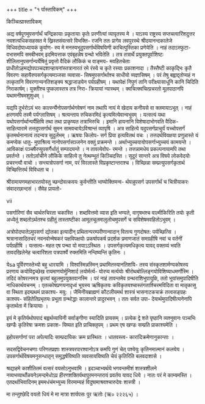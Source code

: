 +++
title = "१ र्पास्ताविकम्"
+++

किञ्चित्प्रास्ताविकम् 

अद्य वर्षपूगमुपसर्गार्थं चन्द्रिकायाः प्रकृतायाः कृतेः प्ररणीत्यां व्यापृतस्य मे । याऽस्य राष्ट्रस्य सप्तचत्वारिंशदुत्तर नवशत्यधिकसहस्रत मे ख्रिस्तसंवत्सरे विभक्ति- रजनि ततः प्रागेव लवपुरस्थे श्रीदयानन्दकालेजे विधिवदोपाध्यायकं कुर्वाण- स्य मे मनस्यभूदुपसर्गार्थविषयिणी काचित्पुस्तिका प्रणेयेति । नाहं तदाऽस्फुटा- वभासमपि समबीभवम् इदमियत्ताक एवंबृहन्नेष ग्रन्थो भवितेति । तत्र तत्रार्थे प्रयुक्तपूर्वाशिष्टः शीलितानुपसर्गान्पर्येषितुं प्रवृत्तो वैदिकं लौकिकं च वाङ्मय- मवहितचेताः प्राधीतोऽहमद्योपपञ्चदशान्हायनांस्तत्रानारतं रमे रंस्ये च कृते रस्याः प्रकाशनादा । तैस्तैष्टी काकृद्भिः कृतै विवरणः सहायैरुपसर्गकृत्यमञ्जसा व्यवासा- सिषमुपसर्गार्थाश्च साधीयो व्यज्ञासिषम् । परं तेषु बह्वाद्द्तोप्यहं न तत्कृतानि विवरणान्यनतिशङ्क्य श्रद्धाजाडयेन पर्यग्रहीषम् । यथापेक्षं निपुणं तानि परीक्ष्यासाधूनि कानि चिदिति निराकार्षम्। युक्तीश्च पुष्कलास्तत्र तत्र निरा- क्रियायां न्यास्थम् । क्वचित्क्वचित्प्रचरतो मूलपाठानपि यथामनीषमशुशुधम् । 

यद्यपि दुर्भरोऽयं भरः कार्त्स्न्येनोपसर्गार्थगवेषणं नाम तथापि नायं मे खेदाय कनीयसे वा क्लमायाऽभूत् । नाहं क्षरणमपि तस्मै पर्यग्लासिषम् । श्रत्यन्ताय रुचिकरमिदं कृत्यमित्येवान्वभूवम् । यत्सत्यं यथा यथोपसर्गार्थान्पर्यैक्षिषि तथा तथा प्राकृष्यत तत्राभिरुचि । इमानि हायनानि विशेषादाभोगवति वैदिक- साहित्यारामे तत्तदुपसर्गार्थ सुमन सामवचायेऽविश्रान्तं व्यापृषि । अत्र साहित्ये यदुपसर्गप्राचुर्यं यच्चोपसर्गं कृतमर्थनानात्वं तदन्यत्र सुदुर्लभम् । ऋषयः किलोप- सर्ग प्रिया इत्यवितथं वचः । तत्तदर्थविवक्षया प्रणुन्नास्ते यं कमप्येक धातु- मुपाश्रित्य नानोपसर्गासञ्जनेन वक्तुं प्रक्रमन्ते । अर्थाभ्युच्चयायोपसर्गाभ्युच्चयं कामयन्ते । आविकाक्षं पञ्चषैरप्युपसर्गैर्धातुं सम्पादयन्ते । न तावत्येवोप- रमन्ते । तत्तन्नामधेय प्रकल्पनायामपि तथा प्रवर्तन्ते । ततोऽर्वाचीने लौकिके साहित्ये तु नेत्थम्भूतं किञ्चिदस्ति । सुदूरं सान्तरे अत्र विषये लोकवेदयोः प्रचरन्त्यौ वाचो । सन्त्यत्रोपसर्गा नाम, परं विरलास्ते विप्रकृष्टान्तराश्च । विच्छिन्ना सम्प्रत्युपसर्गकृतार्थ विच्छित्तिरर्थ विविधता च । 

श्रीरामायणमहाभारतयोस्तु च्छन्दोवत्कवयः कुर्वन्तीति भाष्योक्तिमन्व- र्थयन्नुपसर्ग उपसर्गार्थं च चित्रीयाकरः संवादरछान्दसं । सैवेह प्रायतो- 

vii 

पसर्गारिणां सैव चार्थरुचिरता चकास्ति । शब्दवित्तमो व्यास इति भण्यते, वागृषभश्च वाल्मीकिरिति तयोः कृती अध्येतुं शब्दतोऽर्थतश्च ग्रहीतुं तास्ताष्टीका आमूलचूलमालुलोचमुपसर्गे च सविशेषमवहितोऽभूवम् । 

अत्रोपोदघातेऽमुपसर्गा द्योतका इत्यादीन् प्रथितान्परम्परीणान्वादान् वितत्य गुणदोषत: पर्यच्छित्सि । श्रत्रानासादितचरं नवनवोन्मेषकरं पक्षविपक्षयोः प्रकर्षापकर्ष प्रदर्शक प्रमाणजातं समग्रहीषि नवां च वर्तनीं पर्यग्रहीषि । यत्सत्य- महत एष पन्था यो मयाऽऽस्थितः । उपसर्गकृत्यमधिकृत्य यावद् वक्तव्यं भवति तावदखिलेनेह चत्वारिंशता पत्रपार्श्वे रुक्तमिति नन्दिष्यन्ति कृतिनः । 

येsa पूर्विरणस्तेभ्यो बहु धारयामि । विश्वस्मिन्नस्मिन् प्रथामितस्यानतिशयि- तस्य संस्कृतशार्मण्यकोषस्य प्ररणाय कयोविद्वच्छेख रायमाणयोर्मुनिशार्द लयोर्मर्त्य- योरप्य मर्त्ययोः श्रीरोथबोत्लिङ्गयोविशिष्याधमर्णोस्मि । तदिदं कोषरत्नमत्र कृत्यां बहुलमुपयुक्तवानस्मि । परं नाहं तावन्तमेव ग्रन्थराशिभुपायुक्षि, ततो भूयांसमुपादिषीति नाधिकार्थवचनम् । एतत्कोषप्रणयनादृध्वं भूयस्य ऋषिकृतयः कविकृतयश्चास्तंगताश्चिरमविदिता वा मातृकासु वा स्थिता इदम्प्रथमं प्राकाश्य- मयु: । जैमिनीयब्राह्मणं कौटलीयमर्थ शास्त्रं भासनाटकचक्रं तत्त्वसङ्ग्रहः काश्यप- संहितेतिप्रभृतयः प्रभूता ग्रन्थोद्धाः कालान्तरे प्रादुरभवन् । ततः सर्वत उपा- देयार्थमुपादिषीत्यनेनापि कृतार्थता में क्रियायाः । 

इयं मे कृतिर्यथोपपादं बह्वर्थव्यापिनी सर्वाङ्गीणा स्यादिति प्रायसम् । प्रत्येक द्वे शते पृष्ठानि व्यश्नुवानः पञ्चभिः खण्डैः कृतिरेषा क्रमशः प्रकाश- यिष्यत इति प्राचिक्लृपम् । प्रथम एष खण्डः सम्प्रति प्राकाश्यमेति । 

इहोपसर्गाणां परा अपेत्यादिः साम्प्रदायिकः क्रम प्रास्थितः । धातवस्त्व- कारादिक्रमेणानुकान्ताः । 

सदसद्विवेचनचणाः परिणतप्रज्ञाः शास्त्रपरपारश्वानोऽत्र कमपि गुणं चेत् पश्येयुः कृतिनमात्मानं कलयेय । उपसर्गार्थविषयमनुसन्धातृन् समुद्धर्षयिष्यति व्यवसाययिष्यति चेयं कृतिरिति बलवदाशासे । 

श्रद्याहमे काशीतितमं वत्सरं वयसोऽनुभवामि । इदञ्चाभ्यर्थये भगवन्तमीशं शास्त्रशीलने नव्यभव्यार्थोन्नयनेऽमन्दमेधोऽप्र हीरणशक्तिर्यथापुरमनन्तरायं प्रवर्तय यावद धिये । नातः परं मे काम्यमस्ति । एतदर्थाभिवादिनम् इममधंचंमभ्युच्य विरमाम्यहं विदुषामाश्रवश्चारुदेवः शास्त्री । 

मा तन्तुश्छेदि वयतो धियं मे 
मा मात्रा शार्यपसः पुर ऋतोः (ऋ० २२२६५) । 


